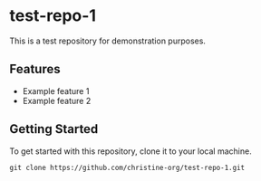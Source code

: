 # test-repo-1

This is a test repository for demonstration purposes.

## Features
- Example feature 1
- Example feature 2

## Getting Started
To get started with this repository, clone it to your local machine.

```
git clone https://github.com/christine-org/test-repo-1.git
```

